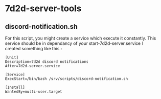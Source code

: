 # 7d2d-server-tools

## discord-notification.sh

For this script, you might create a service which execute it constantly. This service should be in dependancy of your start-7d2d-server.service
I created something like this :
```
[Unit]
Description=7d2d discord notifications
After=7d2d-server.service

[Service]
ExecStart=/bin/bash /srv/scripts/discord-notification.sh

[Install]
WantedBy=multi-user.target
```
